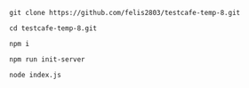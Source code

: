 `git clone https://github.com/felis2803/testcafe-temp-8.git`

`cd testcafe-temp-8.git`

`npm i`

`npm run init-server`

`node index.js`